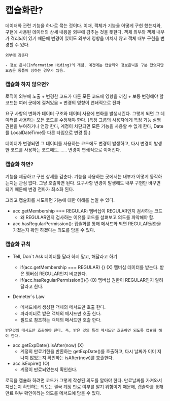 # 캡슐화란? 
데이터와 관련 기능을 하나로 묶는 것이다. 이때, 객체가 기능을 어떻게 구현 했는지와, 구현에 사용된 데이터의 상세 내용을 외부에 감추는 것을 뜻한다.
객체 외부와 객체 내부가 격리되어 있기 때문에 변경이 있어도 외부에 영향을 미치지 않고 객체 내부 구현을 변경할 수 있다. 

```
외부에 감춘다

- 정보 은닉(Information Hiding)의 개념. 예전에는 캡슐화와 정보은닉을 구분 했었지만 요즘은 통틀어 칭하는 경우가 많음.
```
### 캡슐화 하지 않으면?
로직이 외부에 노출 + 변경한 코드가 다른 모든 코드에 영향을 끼침 + 보통 변경해야 할 코드는 여러 군데에 걸쳐있음 = 변경의 영향이 연쇄적으로 전파

요구 사항의 변화가 데이터 구조와 데이터 사용에 변화를 발생시킨다. 그렇게 되면 그 데이터를 사용하는 모든 코드를 수정해야 한다.
(특정 그룹의 사용자에게 특정 기능 실행 권한을 부여하거나 연장 한다, 계정이 차단되면 모든 기능을 사용할 수 없게 한다, Date를 LocalDateTime등 다른 타입으로 변경 등.)

데이터가 변경되면 그 데이터를 사용하는 코드에도 변경이 발생하고, 다시 변경이 발생한 코드를 사용하는 코드에도....... 변경이 연쇄적으로 이어진다.

### 캡슐화 하면?
기능을 제공하고 구현 상세를 감춘다. 기능을 사용하는 곳에서는 내부가 어떻게 동작하는지는 관심 없다. 그냥 호출하면 된다.
요구사항 변경이 발생해도 내부 구현만 바꾸면 되기 때문에 변경 전파가 최소화 된다.

그리고 캡슐화를 시도하면 기능에 대한 이해를 높일 수 있다.
* acc.getMembership === REGULAR: 멤버십이 REGULAR인지 검사하는 코드
  * 왜 REGULAR인지 검사하는 이유를 코드를 살펴보고 의도를 파악해야 함.
* acc.hasRegularPermission(): 캡슐화를 통해 메서드화 되면 REGULAR권한을 가졌는지 확인 하겠다는 의도를 담을 수 있다.

### 캡슐화 규칙
* Tell, Don`t Ask 데이터를 달라 하지 말고, 해달라고 하기
  * if(acc.getMembership === REGULAR) {} (X) 멤버십 데이터를 받는다. 받은 멤버십 REGULAR인지 비교한다.
  * if(acc.hasRegularPermission()){} (O) 멤버십 권한이 REGULAR인지 알려달라고 한다.

* Demeter`s Law
  * 메서드에서 생성한 객체의 메서드만 호출 한다.
  * 파라미터로 받은 객체의 메서드만 호출 한다.
  * 필드로 참조하는 객체의 메서드만 호출 한다.
```  
받은것의 메서드만 호출해야 한다. 즉, 받은 것의 특정 메서드만 호출하면 되도록 캡슐화 해야 한다.
```
* acc.getExpDate().isAfter(now) (X)
  * 계정의 만료기한을 반환하는 getExpDate()를 호출하고, 다시 날짜가 이미 지나지 않았는지 확인하는 isAfter(now)를 호출한다.
* acc.isExpire() (O)
  * 계정이 만료되었는지 확인한다.

로직을 캡슐화 하려면 코드가 그렇게 작성된 의도를 알아야 한다. 만료날짜를 가져와서 지났는지 확인하는 의도는 결국 계정 만료 여부를 알기 위함이기 때문에, 캡슐화를 통해 만료 여부 확인이라는 의도를 메서드에 담을 수 있다.
